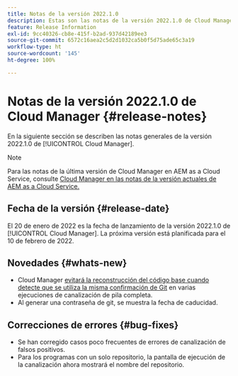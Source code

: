 ```yaml
---
title: Notas de la versión 2022.1.0
description: Estas son las notas de la versión 2022.1.0 de Cloud Manager
feature: Release Information
exl-id: 9cc40326-cb8e-415f-b2ad-937d42189ee3
source-git-commit: 6572c16aea2c5d2d1032ca5b0f5d75ade65c3a19
workflow-type: ht
source-wordcount: '145'
ht-degree: 100%

---
```


# Notas de la versión 2022.1.0 de Cloud Manager {#release-notes}

En la siguiente sección se describen las notas generales de la versión 2022.1.0 de [!UICONTROL Cloud Manager].

>[!NOTE]
>
>Para las notas de la última versión de Cloud Manager en AEM as a Cloud Service, consulte [Cloud Manager en las notas de la versión actuales de AEM as a Cloud Service.](https://experienceleague.adobe.com/docs/experience-manager-cloud-service/content/implementing/using-cloud-manager/release-notes-cloud-manager/release-notes-cm-current.html?lang=es)

## Fecha de la versión {#release-date}

El 20 de enero de 2022 es la fecha de lanzamiento de la versión 2022.1.0 de [!UICONTROL Cloud Manager]. La próxima versión está planificada para el 10 de febrero de 2022.

## Novedades {#whats-new}

* Cloud Manager [evitará la reconstrucción del código base cuando detecte que se utiliza la misma confirmación de Git](/help/getting-started/project-setup.md#build-artifact-reuse) en varias ejecuciones de canalización de pila completa.
* Al generar una contraseña de git, se muestra la fecha de caducidad.

## Correcciones de errores {#bug-fixes}

* Se han corregido casos poco frecuentes de errores de canalización de falsos positivos.
* Para los programas con un solo repositorio, la pantalla de ejecución de la canalización ahora mostrará el nombre del repositorio.
